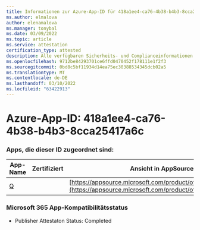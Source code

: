 ```yaml
---
title: Informationen zur Azure-App-ID für 418a1ee4-ca76-4b38-b4b3-8cca25417a6c
ms.author: elmalova
author: elenamalova
ms.manager: tonybal
ms.date: 03/09/2022
ms.topic: article
ms.service: attestation
certification_type: attested
description: Alle verfügbaren Sicherheits- und Complianceinformationen für 418a1ee4-ca76-4b38-b4b3-8cca25417a6c.
ms.openlocfilehash: 9712be84293701ce6ffd0470452f178111e1f2f3
ms.sourcegitcommit: 0bd8c5bf11934d14ea75ec30388534345dcb02a5
ms.translationtype: MT
ms.contentlocale: de-DE
ms.lasthandoff: 03/10/2022
ms.locfileid: "63422913"
---
```

# <a name="azure-app-id-418a1ee4-ca76-4b38-b4b3-8cca25417a6c"></a>Azure-App-ID: 418a1ee4-ca76-4b38-b4b3-8cca25417a6c


### <a name="apps-associated-with-this-id"></a>Apps, die dieser ID zugeordnet sind:
| **App-Name** | **Zertifiziert** | **Ansicht in AppSource** |
|--------------|---------------|-----------------------|
| [Q](https://docs.microsoft.com/microsoft-365-app-certification/forward/WA104381433) |  | [https://appsource.microsoft.com/product/office/WA104381433](https://appsource.microsoft.com/product/office/WA104381433) |

### <a name="microsoft-365-app-compliance-status"></a>Microsoft 365 App-Kompatibilitätsstatus
- Publisher Attestaton Status: Completed
